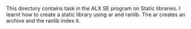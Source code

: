 This directory contains task in the ALX SE program on Static libraries.
I learnt how to create a static library using ar and ranlib.
The ar creates an archive and the ranlib index it.
